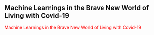 ## Machine Learnings in the Brave New World of Living with Covid-19
<span style="color:red">Machine Learnings in the Brave New World of Living with Covid-19</span>
